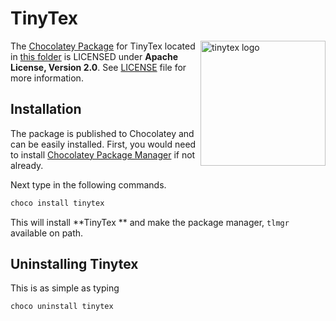 # TinyTex

<a href="https://yihui.org/tinytex/"><img src="https://yihui.org/images/logo-tinytex.png" alt="tinytex logo" align="right" width="200px" /></a>

The [Chocolatey Package](https://chocolatey.org/) for TinyTex located in [this folder](https://github.com/yihui/tinytex/tree/master/tools/choco/tinytex) is LICENSED under **Apache License, Version 2.0**. See [LICENSE](https://github.com/yihui/tinytex/blob/master/tools/choco/tinytex/LICENSE) file for more information.



## Installation

The package is published to Chocolatey and can be easily installed. First, you would need to install [Chocolatey Package Manager](https://chocolatey.org/install) if not already.

Next type in the following commands.

```powershell
choco install tinytex
```

This will install **TinyTex ** and make the package manager, `tlmgr` available on path.

## Uninstalling Tinytex

This is as simple as typing

```powershell
choco uninstall tinytex
```

